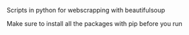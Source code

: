Scripts in python for webscrapping with beautifulsoup

Make sure to install all the packages with pip before you run
